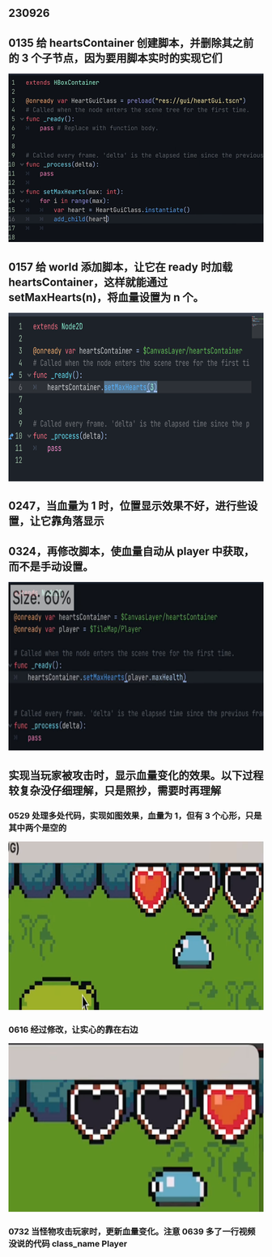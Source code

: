 ## 230926

## 0135 给 heartsContainer 创建脚本，并删除其之前的 3 个子节点，因为要用脚本实时的实现它们

<img src='./img/2023-09-26-11-22-25.png' height=333px></img>

## 0157 给 world 添加脚本，让它在 ready 时加载 heartsContainer，这样就能通过 setMaxHearts(n)，将血量设置为 n 个。

<img src='./img/2023-09-26-11-22-02.png' height=333px></img>

## 0247，当血量为 1 时，位置显示效果不好，进行些设置，让它靠角落显示

## 0324，再修改脚本，使血量自动从 player 中获取，而不是手动设置。

<img src='./img/2023-09-26-11-31-23.png' height=333px></img>

## 实现当玩家被攻击时，显示血量变化的效果。以下过程较复杂没仔细理解，只是照抄，需要时再理解

### 0529 处理多处代码，实现如图效果，血量为 1，但有 3 个心形，只是其中两个是空的

<img src='./img/2023-09-26-13-58-39.png' height=333px></img>

### 0616 经过修改，让实心的靠在右边

<img src='./img/2023-09-26-14-00-29.png' height=333px></img>

### 0732 当怪物攻击玩家时，更新血量变化。注意 0639 多了一行视频没说的代码 class_name Player
